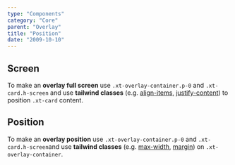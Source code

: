 ```yaml
---
type: "Components"
category: "Core"
parent: "Overlay"
title: "Position"
date: "2009-10-10"
---
```


## Screen

To make an **overlay full screen** use `.xt-overlay-container.p-0` and `.xt-card.h-screen` and use **tailwind classes** (e.g. [align-items](https://tailwindcss.com/docs/align-items), [justify-content](https://tailwindcss.com/docs/justify-content)) to position `.xt-card` content.

<demo>
  <demoinline src="demos/components/core/overlay/screen">
  </demoinline>
</demo>

## Position

To make an **overlay position** use `.xt-overlay-container.p-0` and `.xt-card.h-screen`and use **tailwind classes** (e.g. [max-width](https://tailwindcss.com/docs/max-width), [margin](https://tailwindcss.com/docs/margin)) on `.xt-overlay-container`.

<demo>
  <demoinline src="demos/components/core/overlay/position">
  </demoinline>
</demo>

